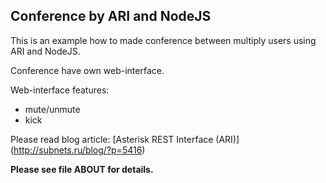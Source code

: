 Conference by ARI and NodeJS
---------
This is an example how to made conference between multiply users using ARI and NodeJS.

Conference have own web-interface.

Web-interface features:
* mute/unmute
* kick

Please read blog article: [Asterisk REST Interface (ARI)] (http://subnets.ru/blog/?p=5416)

**Please see file ABOUT for details.**
